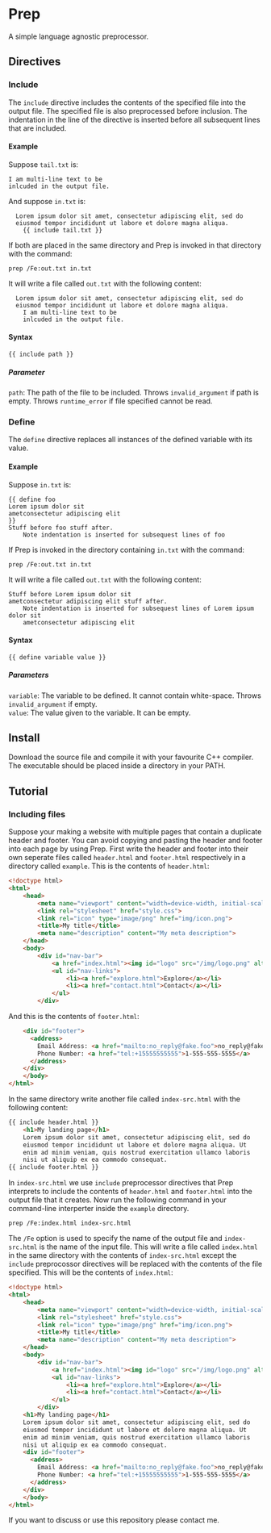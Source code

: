 # Prep
A simple language agnostic preprocessor.


## Directives
### Include
The `include` directive includes the contents of the specified file into the output file. The specified file is also preprocessed before inclusion. The indentation in the line of the directive is inserted before all subsequent lines that are included.
#### Example
Suppose `tail.txt` is:
```
I am multi-line text to be
inlcuded in the output file.
```
And suppose `in.txt` is:
```
  Lorem ipsum dolor sit amet, consectetur adipiscing elit, sed do
  eiusmod tempor incididunt ut labore et dolore magna aliqua.
    {{ include tail.txt }}
```
If both are placed in the same directory and Prep is invoked in that directory with the command:
```
prep /Fe:out.txt in.txt
```
It will write a file called `out.txt` with the following content:
```
  Lorem ipsum dolor sit amet, consectetur adipiscing elit, sed do
  eiusmod tempor incididunt ut labore et dolore magna aliqua.
    I am multi-line text to be
    inlcuded in the output file.
```
#### Syntax
`{{ include path }}`
##### Parameter
`path`: The path of the file to be included. Throws `invalid_argument` if path is empty. Throws `runtime_error` if file specified cannot be read.

### Define
The `define` directive replaces all instances of the defined variable with its value.
#### Example
Suppose `in.txt` is:
```
{{ define foo
Lorem ipsum dolor sit
ametconsectetur adipiscing elit
}}
Stuff before foo stuff after.
    Note indentation is inserted for subsequest lines of foo    
```
If Prep is invoked in the directory containing `in.txt` with the command:
```
prep /Fe:out.txt in.txt
```
It will write a file called `out.txt` with the following content:
```
Stuff before Lorem ipsum dolor sit
ametconsectetur adipiscing elit stuff after.
    Note indentation is inserted for subsequest lines of Lorem ipsum dolor sit
    ametconsectetur adipiscing elit    
```
#### Syntax
`{{ define variable value }}`
##### Parameters
`variable`: The variable to be defined. It cannot contain white-space. Throws `invalid_argument` if empty.<br>
`value`: The value given to the variable. It can be empty.


## Install
Download the source file and compile it with your favourite C++ compiler. The executable should be placed inside a directory in your PATH.


## Tutorial
### Including files
Suppose your making a website with multiple pages that contain a duplicate header and footer. You can avoid copying and pasting the header and footer into each page by using Prep. First write the header and footer into their own seperate files called `header.html` and `footer.html` respectively in a directory called `example`. This is the contents of `header.html`:
```html
<!doctype html>
<html>
	<head>
		<meta name="viewport" content="width=device-width, initial-scale=1">
		<link rel="stylesheet" href="style.css">
		<link rel="icon" type="image/png" href="img/icon.png">
		<title>My title</title>
		<meta name="description" content="My meta description">
	</head>
	<body>
		<div id="nav-bar">
			<a href="index.html"><img id="logo" src="/img/logo.png" alt="Logo"></a>
			<ul id="nav-links">
				<li><a href="explore.html">Explore</a></li>
				<li><a href="contact.html">Contact</a></li>
			</ul>
		</div>
```
And this is the contents of `footer.html`:
```html
    <div id="footer">
      <address>
        Email Address: <a href="mailto:no_reply@fake.foo">no_reply@fake.foo</a><br>
        Phone Number: <a href="tel:+15555555555">1-555-555-5555</a>
      </address>
    </div>
	</body>
</html>
```
In the same directory write another file called `index-src.html` with the following content:
```html
{{ include header.html }}
    <h1>My landing page</h1>
    Lorem ipsum dolor sit amet, consectetur adipiscing elit, sed do
    eiusmod tempor incididunt ut labore et dolore magna aliqua. Ut
    enim ad minim veniam, quis nostrud exercitation ullamco laboris
    nisi ut aliquip ex ea commodo consequat.
{{ include footer.html }}
```
In `index-src.html` we use `include` preprocessor directives that Prep interprets to include the contents of `header.html` and `footer.html` into the output file that it creates. Now run the following command in your command-line interperter inside the `example` directory.
```
prep /Fe:index.html index-src.html
```
The `/Fe` option is used to specify the name of the output file and `index-src.html` is the name of the input file. This will write a file called `index.html` in the same directory with the contents of `index-src.html` except the `include` preprocossor directives will be replaced with the contents of the file specified. This will be the contents of `index.html`:
```html
<!doctype html>
<html>
	<head>
		<meta name="viewport" content="width=device-width, initial-scale=1">
		<link rel="stylesheet" href="style.css">
		<link rel="icon" type="image/png" href="img/icon.png">
		<title>My title</title>
		<meta name="description" content="My meta description">
	</head>
	<body>
		<div id="nav-bar">
			<a href="index.html"><img id="logo" src="/img/logo.png" alt="Logo"></a>
			<ul id="nav-links">
				<li><a href="explore.html">Explore</a></li>
				<li><a href="contact.html">Contact</a></li>
			</ul>
		</div>
    <h1>My landing page</h1>
    Lorem ipsum dolor sit amet, consectetur adipiscing elit, sed do
    eiusmod tempor incididunt ut labore et dolore magna aliqua. Ut
    enim ad minim veniam, quis nostrud exercitation ullamco laboris
    nisi ut aliquip ex ea commodo consequat.
    <div id="footer">
      <address>
        Email Address: <a href="mailto:no_reply@fake.foo">no_reply@fake.foo</a><br>
        Phone Number: <a href="tel:+15555555555">1-555-555-5555</a>
      </address>
    </div>
	</body>
</html>
```

If you want to discuss or use this repository please contact me.
